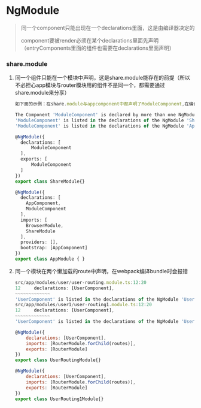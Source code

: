 # NgModule

> 同一个component只能出现在一个declarations里面，这是由编译器决定的
>
> component要被render必须在某个declarations里面先声明（entryComponents里面的组件也需要在declarations里面声明）

### share.module

1. 同一个组件只能在一个模块中声明，这是share.module能存在的前提（所以不必担心app模块与router模块用的组件不是同一个，都需要通过share.module来分享）

   ```typescript
   如下面的示例：在share.module与appcomponent中都声明了ModuleComponent,在编译时就报错了
   
   The Component 'ModuleComponent' is declared by more than one NgModule.
   'ModuleComponent' is listed in the declarations of the NgModule 'ShareModule'.
   'ModuleComponent' is listed in the declarations of the NgModule 'AppModule'.
   
   @NgModule({
     declarations: [
         ModuleComponent
     ],
     exports: [
         ModuleComponent
     ]
   })
   export class ShareModule{}
   
   @NgModule({
     declarations: [
       AppComponent,
       ModuleComponent
     ],
     imports: [
       BrowserModule,
       ShareModule
     ],
     providers: [],
     bootstrap: [AppComponent]
   })
   export class AppModule { }
   ```

2. 同一个模块在两个懒加载的route中声明，在webpack编译bundle时会报错

   ```javascript
   src/app/modules/user/user-routing.module.ts:12:20
   12     declarations: [UserComponent],
   ~~~~~~~~~~~~~
   'UserComponent' is listed in the declarations of the NgModule 'UserRoutingModule'.
   src/app/modules/user1/user-routing1.module.ts:12:20
   12     declarations: [UserComponent],
   ~~~~~~~~~~~~~
   'UserComponent' is listed in the declarations of the NgModule 'UserRouting1Module'.
   
   @NgModule({
       declarations: [UserComponent],
       imports: [RouterModule.forChild(routes)],
       exports: [RouterModule]
   })
   export class UserRoutingModule{}
   
   @NgModule({
       declarations: [UserComponent],
       imports: [RouterModule.forChild(routes)],
       exports: [RouterModule]
   })
   export class UserRouting1Module{}
   ```

   